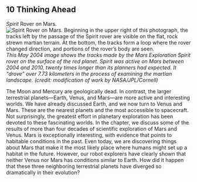 ##  10 Thinking Ahead 

_Spirit_ Rover on Mars. ![Spirit Rover on Mars. Beginning in the upper right of this photograph, the tracks left by the passage of the Spirit rover are visible on the flat, rock strewn martian terrain. At the bottom, the tracks form a loop where the rover changed direction, and portions of the rover’s body are seen.][1] _This May 2004 image shows the tracks made by the Mars Exploration _Spirit_ rover on the surface of the red planet. _Spirit_ was active on Mars between 2004 and 2010, twenty times longer than its planners had expected. It “drove” over 7.73 kilometers in the process of examining the martian landscape. (credit: modification of work by NASA/JPL/Cornell)_

The Moon and Mercury are geologically dead. In contrast, the larger terrestrial planets—Earth, Venus, and Mars—are more active and interesting worlds. We have already discussed Earth, and we now turn to Venus and Mars. These are the nearest planets and the most accessible to spacecraft. Not surprisingly, the greatest effort in planetary exploration has been devoted to these fascinating worlds. In the chapter, we discuss some of the results of more than four decades of scientific exploration of Mars and Venus. Mars is exceptionally interesting, with evidence that points to habitable conditions in the past. Even today, we are discovering things about Mars that make it the most likely place where humans might set up a habitat in the future. However, our robot explorers have clearly shown that neither Venus nor Mars has conditions similar to Earth. How did it happen that these three neighboring terrestrial planets have diverged so dramatically in their evolution?

   [1]: https://cnx.org/resources/05e179071f77f2313c259811f6760f1ed4a210ef/OSC_Astro_10_00_SpiritRov.jpg

